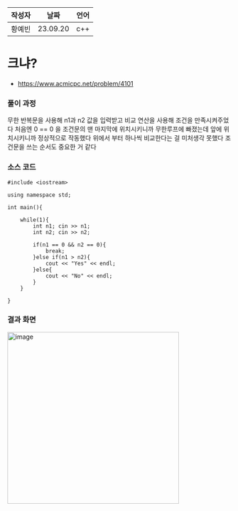 | 작성자  |   날짜   | 언어    |
| ------- | --------- | ------- |
| 황예빈  | 23.09.20  | c++  |

# 크냐?

 - https://www.acmicpc.net/problem/4101
  

### 풀이 과정  

무한 반복문을 사용해 n1과 n2 값을 입력받고 
비교 연산을 사용해 조건을 만족시켜주었다
처음엔 0 == 0 을 조건문의 맨 마지막에 위치시키니까 무한루프에 빠졌는데 
앞에 위치시키니까 정상적으로 작동했다 
위에서 부터 하나씩 비교한다는 걸 미처생각 못했다 조건문을 쓰는 순서도 중요한 거 같다



### 소스 코드

```
#include <iostream>

using namespace std;

int main(){

    while(1){
        int n1; cin >> n1;
        int n2; cin >> n2;

        if(n1 == 0 && n2 == 0){
            break;
        }else if(n1 > n2){
            cout << "Yes" << endl;
        }else{
            cout << "No" << endl;
        }
    }

}

```

### 결과 화면


<img width="386" alt="image" src="https://github.com/gnbhub/20232_C_Algorithm/assets/108808701/b0b674e3-0940-45c1-949f-12ce1eacca10">
